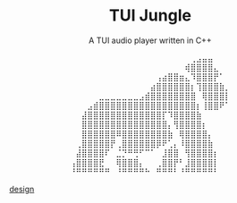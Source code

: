 <div align="center">

  # TUI Jungle
  A TUI audio player written in C++ 

⠀⠀⠀⠀⠀⠀⠀⠀⠀⠀⠀⠀⠀⠀⠀⠀⠀⠀⠀⠀⠀⠀⢀⣠⣤⣤⠀⠀⠀⠀
⠀⠀⠀⠀⠀⠀⠀⠀⠀⠀⠀⠀⠀⠀⠀⠀⠀⠀⠀⠀⠀⢾⣿⣿⣿⣿⣄⠀⠀⠀
⠀⠀⠀⠀⠀⠀⠀⠀⠀⠀⠀⠀⠀⠀⠀⠀⢠⣴⣿⣿⣶⣄⠹⣿⣿⣿⡟⠁⠀⠀
⠀⠀⠀⠀⠀⠀⠀⠀⠀⠀⠀⠀⠀⠀⠀⣴⣿⣿⣿⣿⣿⣿⡆⢹⣿⣿⣿⣷⡀⠀
⠀⠀⠀⠀⠀⠀⣀⣀⣀⣀⣀⣀⣀⣠⣾⣿⣿⣿⣿⣿⣿⣿⣿⠀⢿⣿⣿⣿⡇⠀
⠀⠀⠀⠀⣠⣾⣿⣿⣿⣿⣿⣿⣿⣿⣿⣿⣿⣿⣿⣿⣿⣿⣿⡆⢸⣿⣿⠟⠁⠀
⠀⠀⠀⣼⣿⣿⣿⣿⣿⣿⣿⣿⣿⣿⣿⣿⣿⡏⠹⣿⣿⣿⣿⣷⠀⠀⠀⠀⠀⠀
⠀⠀⠀⣿⣿⣿⣿⣿⣿⣿⣿⣿⣿⣿⣿⣿⣿⣿⡄⢻⣿⣿⣿⣿⡆⠀⠀⠀⠀⠀
⠀⠀⠀⣿⣿⣿⣿⣿⣿⠿⣿⣿⣿⣿⣿⣿⣿⣿⣷⠀⢿⣿⣿⣿⣿⡄⠀⠀⠀⠀
⠀⠀⢀⣿⣿⣿⣿⣿⡟⢀⣿⣿⣿⣿⣿⣿⡿⠟⢁⡄⠸⣿⣿⣿⣿⣷⠀⠀⠀⠀
⠀⠀⣼⣿⣿⣿⣿⠏⠀⣈⡙⠛⢛⠋⠉⠁⠀⣸⣿⣿⠀⢻⣿⣿⣿⣿⡆⠀⠀⠀
⠀⢠⣿⣿⣿⣿⣟⠀⠀⢿⣿⣿⣿⡄⠀⠀⢀⣿⣿⡟⠃⣸⣿⣿⣿⣿⡇⠀⠀⠀
⠀⠘⠛⠛⠛⠛⠛⠛⠀⠘⠛⠛⠛⠛⠓⠀⠛⠛⠛⠃⠘⠛⠛⠛⠛⠛⠃⠀⠀⠀
</div>


[design](docs/design.md)

